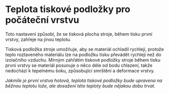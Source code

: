 Teplota tiskové podložky pro počáteční vrstvu
====
Toto nastavení způsobí, že se tisková plocha stroje, během tisku první vrstvy, zahřeje na jinou teplotu.

Tisková podložka stroje umožňuje, aby se materiál ochladil rychleji, protože teplo roztaveného materiálu lze na podložku tisku převádět rychleji než do izolačního vzduchu. Mírným zahřátím tiskové podložky stroje během tisku první vrstvy se materiál posunuje o něco déle od bodu chlazení, takže nedochází k tepelnému šoku, způsobující smrštění a deformace vrstvy.

*Jakmile je první vrstva hotová, teplota tiskové podložky bude upravena na běžnou teplotu lože, ale dosažení této teploty bude nějakou dobu trvat.*

